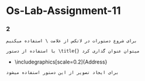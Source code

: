 # Os-Lab-Assignment-11

### 2


```shell
برای شروع دستورات در لاتکس از علامت \ استفاده میکنیم 
```

```shell
با استفاده از دستور \title{} میتوان عنوان گذاری کرد
```
- \includegraphics[scale=0.2]{Address}
```shell
برای ایجاد تصویر از این دستور استفاده میشود 
```
